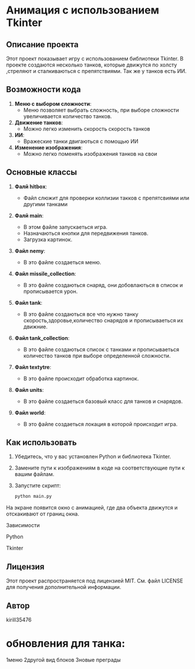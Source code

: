 # Анимация с использованием Tkinter


## Описание проекта

Этот проект показывает игру с использованием библиотеки Tkinter.
В проекте создаются несколько танков, которые движутся по холсту ,стреляют и сталкиваються с препятствиями.
Так же у танков есть ИИ.


## Возможности кода

1. **Меню с выбором сложности**:
   - Меню позволяет выбрать сложность, при выборе сложности увеличивается количество танков.
2. **Движение танков**:
   - Можно легко изменить скорость скорость танков
3. **ИИ**:
   - Вражеские танки двигаються с помощью ИИ 
4. **Изменение изображения**:
   - Можно легко поменять изображения танков на свои


## Основные классы

1. **Фалй hitbox**:
   - Файл слюжит для проверки коллизии такков с препятсвиями или другими танками

2. **Фалй main**:
   - В этом файле запускаеться игра.
   - Назначаються кнопки для передвижения танков.
   - Загрузка картинок.

3. **Файл nemy**:
   - В это  файле создаеться меню.

4. **Файл missile_collection**:
   - В это  файле создаються снаряд, они добовлаються в список и прописывается урон.

5. **Файл tank**:
   - В это  файле создаються все что нужно танку скорость,здоровье,количество снарядов и прописываеться их движние.

6. **Файл tank_collection**:
   - В это  файле создаються список с танками и прописываеться количество танков при выборе определенной сложности.

7. **Файл textytre**:
   - В это  файле происходит обработка картинок.

8. **Файл units**:
   - В это  файле создаеться базовый класс для танков и снарядов.

9. **Файл world**:
   - В это  файле создаеться локация в которой происходит игра.

## Как использовать

1. Убедитесь, что у вас установлен Python и библиотека Tkinter.
2. Замените пути к изображениям в коде на соответствующие пути к вашим файлам.
3. Запустите скрипт:

   ```bash
   python main.py
На экране появится окно с анимацией, где два объекта движутся и отскакивают от границ окна.

Зависимости

Python

Tkinter 


## Лицензия
Этот проект распространяется под лицензией MIT. См. файл LICENSE для получения дополнительной информации.


## Автор
kirill35476





# обновления для танка:
1меню
2другой вид блоков
3новые преграды
